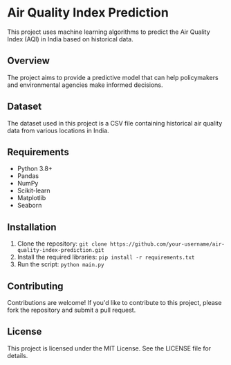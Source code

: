 # Air Quality Index Prediction

This project uses machine learning algorithms to predict the Air Quality Index (AQI) in India based on historical data.

## Overview

The project aims to provide a predictive model that can help policymakers and environmental agencies make informed decisions.

## Dataset

The dataset used in this project is a CSV file containing historical air quality data from various locations in India.

## Requirements

* Python 3.8+
* Pandas
* NumPy
* Scikit-learn
* Matplotlib
* Seaborn

## Installation

1. Clone the repository: `git clone https://github.com/your-username/air-quality-index-prediction.git`
2. Install the required libraries: `pip install -r requirements.txt`
3. Run the script: `python main.py`

## Contributing

Contributions are welcome! If you'd like to contribute to this project, please fork the repository and submit a pull request.

## License

This project is licensed under the MIT License. See the LICENSE file for details.